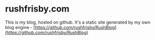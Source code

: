 # rushfrisby.com

This is my blog, hosted on github. It's a static site generated by my own blog engine - [https://github.com/rushfrisby/RushBlog](https://github.com/rushfrisby/RushBlog)

